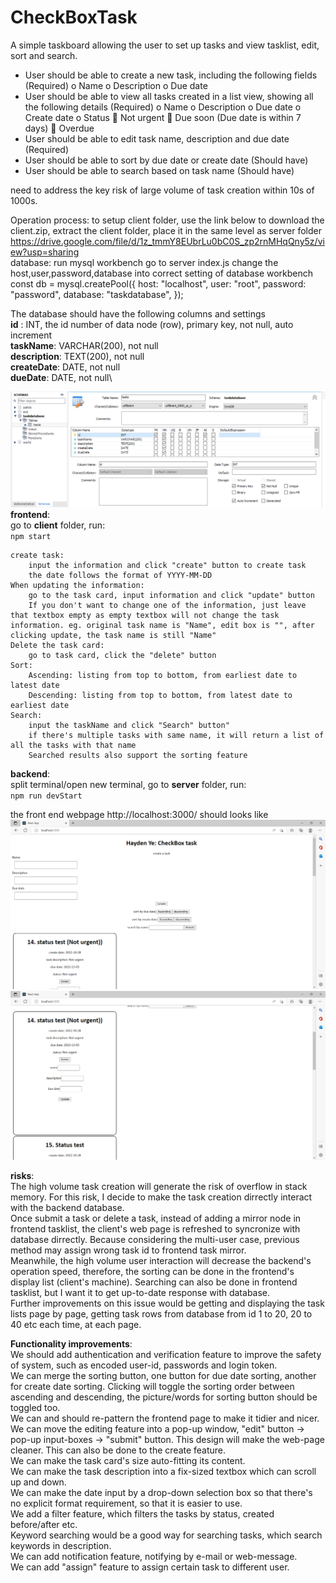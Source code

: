 # CheckBoxTask
A simple taskboard allowing the user to set up tasks and view tasklist, edit, sort and search.

-	User should be able to create a new task, including the following fields (Required)
o	Name
o	Description
o	Due date
-	User should be able to view all tasks created in a list view, showing all the following details (Required)
o	Name
o	Description
o	Due date
o	Create date
o	Status
	Not urgent
	Due soon (Due date is within 7 days)
	Overdue
-	User should be able to edit task name, description and due date (Required)
-	User should be able to sort by due date or create date (Should have)
-	User should be able to search based on task name (Should have)

need to address the key risk of large volume of task creation within 10s of 1000s.

Operation process:
to setup client folder, use the link below to download the client.zip, extract the client folder, place it in the same level as server folder\
https://drive.google.com/file/d/1z_tmmY8EUbrLu0bC0S_zp2rnMHqQny5z/view?usp=sharing
\
database:
run mysql workbench
go to server index.js
change the host,user,password,database into correct setting of database workbench
const db = mysql.createPool({
    host: "localhost",
    user: "root",
    password: "password",
    database: "taskdatabase",
});

The database should have the following columns and settings\
**id** : INT, the id number of data node (row), primary key, not null, auto increment\
**taskName**: VARCHAR(200), not null\
**description**: TEXT(200), not null\
**createDate**: DATE, not null\
**dueDate**: DATE, not null\

![](MySQL_Workbench_setup.png)
**frontend**:\
go to **client** folder, run:\
    `npm start`

    create task:
        input the information and click "create" button to create task
        the date follows the format of YYYY-MM-DD
    When updating the information:
        go to the task card, input information and click "update" button
        If you don't want to change one of the information, just leave that textbox empty as empty textbox will not change the task information. eg. original task name is "Name", edit box is "", after clicking update, the task name is still "Name"
    Delete the task card:
        go to task card, click the "delete" button
    Sort:
        Ascending: listing from top to bottom, from earliest date to latest date
        Descending: listing from top to bottom, from latest date to earliest date
    Search:
        input the taskName and click "Search" button"
        if there's multiple tasks with same name, it will return a list of all the tasks with that name
        Searched results also support the sorting feature

**backend**:\
split terminal/open new terminal, go to **server** folder, run:\
    `npm run devStart`

the front end webpage http://localhost:3000/ should looks like
![](front_end_page.png)
![](task_cards.png)

**risks**:\
The high volume task creation will generate the risk of overflow in stack memory. For this risk, I decide to make the task creation dirrectly interact with the backend database. \
Once submit a task or delete a task, instead of adding a mirror node in frontend tasklist, the client's web page is refreshed to syncronize with database dirrectly. Because considering the multi-user case, previous method may assign wrong task id to frontend task mirror.\
Meanwhile, the high volume user interaction will decrease the backend's operation speed, therefore, the sorting can be done in the frontend's display list (client's machine). Searching can also be done in frontend tasklist, but I want it to get up-to-date response with database.\
Further improvements on this issue would be getting and displaying the task lists page by page, getting task rows from database from id 1 to 20, 20 to 40 etc each time, at each page.

**Functionality improvements**:\
We should add authentication and verification feature to improve the safety of system, such as encoded user-id, passwords and login token.\
We can merge the sorting button, one button for due date sorting, another for create date sorting. Clicking will toggle the sorting order between ascending and descending, the picture/words for sorting button should be toggled too.\
We can and should re-pattern the frontend page to make it tidier and nicer.\
We can move the editing feature into a pop-up window, "edit" button -> pop-up input-boxes -> "submit" button. This design will make the web-page cleaner. This can also be done to the create feature.\
We can make the task card's size auto-fitting its content.\
We can make the task description into a fix-sized textbox which can scroll up and down.\
We can make the date input by a drop-down selection box so that there's no explicit format requirement, so that it is easier to use.\
We add a filter feature, which filters the tasks by status, created before/after etc.\
Keyword searching would be a good way for searching tasks, which search keywords in description.\
We can add notification feature, notifying by e-mail or web-message.\
We can add "assign" feature to assign certain task to different user.

